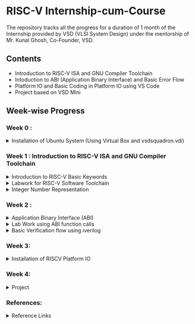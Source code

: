 # RISC-V Internship-cum-Course

The repository tracks all the progress for a duration of 1 month of the Internship provided by VSD (VLSI System Design) under the mentorship of Mr. Kunal Ghosh, Co-Founder, VSD.

## Contents 
- Introduction to RISC-V ISA and GNU Compiler Toolchain
- Intoduction to ABI (Application Binary Interface) and Basic Error Flow
- Platform IO and Basic Coding in Platform IO using VS Code
- Project based on VSD Mini
## Week-wise Progress

### Week 0 : 
<details>
<summary>Installation of Ubuntu System (Using Virtual Box and vsdsquadron.vdi)</summary>
  -> Steps to install the System

1. Download the vsdsquadron file from the given link.
2. Next download the Virtual Box from the website and install the Virtual Box.
3. Setup the virtual Machine
4. While on the wizard of "Selecting Virtual Disk", select the location of the downloaded vsdsquadron.vdi file.
5. Finally provide the required space and processor value and finish the setup.
6. Run the Virtual Machine.

![Screenshot 2023-12-28 121708](https://github.com/madhavasawa/somaiya-riscv/assets/154996436/0d911aa5-f855-466f-9253-9802be61d2c1)
</details>

### Week 1 : Introduction to RISC-V ISA and GNU Compiler Toolchain
<details>
<summary> Introduction to RISC-V Basic Keywords </summary>
-> The RISC-V ISA (Instruction Set Architecture) stands out for its simplicity, with fixed-length instructions and a clean design. This simplicity aids in ease of understanding, implementation, and optimization. RISC-V's open-source nature enables a collaborative community, leading to continuous refinement, standardization, and the development of a rich software ecosystem. This openness empowers engineers to tailor processors to specific needs, from embedded systems to high-performance computing. Its royalty-free model fosters widespread adoption, making RISC-V a compelling choice for both academia and industry.

  The different instructions included in RISC-V are listed below:
  
1. Pseudo instructions - For e.g- mv,li,ret etc
2. Base integer instruction (RV64I, RV32I)-For e.g-lui,addi etc
3. Multiply extension (RV64M) -For e.g- mulw,divw etc
4. Single and double floating point instruction (RV64F, RV64D) -For e.g- flw,fadd etc
5. Application binary instruction
6. Memory allocation and stack pointer
</details>

<details> 
<summary> Labwork for RISC-V Software Toolchain</summary>
-> To start with, we first try the basic C-Program to find the sum of numbers from 1 to n
The code for the same is :
  
```
#include <stdio.h>
int main () {
	int i,sum = 0, n = 10;
	for (i = 1; i <=n; ++i) {
		sum += i;
	}
	printf("The sum of the number from 1 to %d is %d\n", n,sum);
	return 0;
	}
```
- To compile the above program, use the following command :
  ```
  gcc sum1ton.c
  ```
- Next, using the command below, we can get the output :
  ```
  ./a.out
  ```

  - The output of the above program is given below :
    ![Lab 1 0](https://github.com/madhavasawa/somaiya-riscv/assets/154996436/fc0d636d-f9cc-4f7f-9607-6a0a3afe4cb8)

-> Now in the case of RISC-V GNU , the following commands are executed :
- To use RISC-V gcc compiler, type
  ```
  riscv64-unknown-elf-gcc  -o <object filename.o> <filename.c>
  ```
- To List the details of a file, type
  ```
  riscv64-unknown-elf-gcc  -o <object filename.o> <filename.c>
  ```
- To deassemble the object file, type
  ```
  riscv64-unknown-elf-objdump <object file> -d <object filename.o>
  ```
- To highlight the main function
  ```
  riscv64-unknown-elf-objdump <object file> -d <object filename.o> | less
  ```
  ```
  /main
  n
  ```
  - The output for the above commands is give below (with total no of instructions)
  ![No of instr](https://github.com/madhavasawa/somaiya-riscv/assets/154996436/69f3563d-49d4-4e6c-bd8c-7b1e28172862)
- To give the output of the riscv64-unknown-elf-gcc
  ```
  spike pk sum1ton.o
  ```
  ![spike 1](https://github.com/madhavasawa/somaiya-riscv/assets/154996436/e0a30b20-b32f-48be-b7a2-ba5c282c4759)

</details>

<details> 
<summary> Integer Number Representation </summary>
- 64-bit Number System for Unsigned Numbers

![positive nos](https://github.com/madhavasawa/somaiya-riscv/assets/154996436/3b8a5c06-ad1e-4eea-b9ce-3dcc00a36c64)

- 64-bit Number System for Signed Numbers
   
![all nos](https://github.com/madhavasawa/somaiya-riscv/assets/154996436/7c44e57b-08ee-4f4f-a98b-0714ca3f5995)

-> The basic code to find the Highest Unsigned number possible in the 64-bit system is as follows
```
#include <stdio.h>
#include <math.h>

int main()
{
unsigned long long int max = (unsigned long long int)(pow(2,64)-1);
printf("Highest Number represented by unsigned long long int is %llu \n", max);
return 0;
}
```
- The output for the same is :
![unsigndHigh](https://github.com/madhavasawa/somaiya-riscv/assets/154996436/d4ef2265-2fc3-418f-aae0-5ea4e53cb246)

-> The basic code to find the Highest and Smallest number possible in the 64-bit system is as follows
```
#include <stdio.h>
#include <math.h>

int main()
{
  long long int max = (long long int)(pow(2,64)-1);
  long long int min = (long long int)(pow(2,64)*-1);
  printf("Highest Number represented by signed long long int is %llu \n", max);
  printf("Lowest Number represented by signed long long int is %llu \n", min);
  return 0;
}
```
- The output for the same is
  ![HighLow](https://github.com/madhavasawa/somaiya-riscv/assets/154996436/99ebdd83-f87f-4a99-906a-619cd6d614d0)

- The spike code for the above program is:
  ```
  spike pk unsignedHigh.o
  ```
  ```
  spike pk signed.o
  ```

- The output for the same
  ![spike 3](https://github.com/madhavasawa/somaiya-riscv/assets/154996436/43675244-af1d-492b-ab9c-3658e312209c)

</details>



### Week 2 :
<details>
<summary> Application Binary Interface (ABI) </summary>
-> Application Binary Interface (ABI) defines how software components interact at a binary level, ensuring compatibility across different compilers, platforms, and architectures. It specifies the conventions for function calls, data structures, and system calls, enabling interoperability between software modules and facilitating communication between programs at a low-level binary interface.

![Screenshot 2024-01-06 091921](https://github.com/madhavasawa/somaiya-riscv/assets/154996436/dfc0bac6-35e9-4f6d-aea2-8446a0ab6773)

- Memory allocation for Double-words
  - RISCV belongs to little-endian memory addressing system
	![Screenshot 2024-01-06 092236](https://github.com/madhavasawa/somaiya-riscv/assets/154996436/75c9b8ae-033e-4e0c-ab94-e3ba803329d3)

- The commands basically used are :
  - ld (load doubleword)
  - sd (store doublword)
  Example for using the above commands is:
  ![Screenshot 2024-01-06 094350](https://github.com/madhavasawa/somaiya-riscv/assets/154996436/a12806eb-1066-4c2e-95e8-eb15799917dd)

- Other Keywords/Commands used are:
  ![Screenshot 2024-01-06 094942](https://github.com/madhavasawa/somaiya-riscv/assets/154996436/cf699d07-3cea-4f93-b4b1-1bd19b674054)

</details>

<details>
<summary> Lab Work using ABI function calls </summary>
-> ASM Function Call
	
- The Basic ASM Function Call Flowchart: 
 
 ![Screenshot 2024-01-06 095721](https://github.com/madhavasawa/somaiya-riscv/assets/154996436/95daacd7-655c-42c1-94bf-74f6be8e0e06)

- Let's try a program to see how ASM Function works:
  
Program to find Sum of Numbers from 1 to 9 :
![Screenshot 2024-01-06 100033](https://github.com/madhavasawa/somaiya-riscv/assets/154996436/cd56a372-b0fd-4163-a045-7fcc19d8b741)


```
#include <stdio.h>
extern int load(int x, int y)

int main()
{
	int result = 0;
	int count = 9;
	result = load(0x0, count+1);
	printf("Sum of numbers 0 to %d is %d ", count, result);
}
```
![Lab 2 0](https://github.com/madhavasawa/somaiya-riscv/assets/154996436/1395b141-94fd-46d7-80d7-d2ea4afd04ad)

- The output for the above program is:
  ![Lab 2 1](https://github.com/madhavasawa/somaiya-riscv/assets/154996436/b08b2f30-b220-42c0-9fed-00855307ec5e)

- The riscv64-unknown-elf-gcc code for the above program is
  ```
  riscv64-unknown-elf-gcc -Ofast -mabi=lp64 -march=rv64i -o 1to9_custom.o 1to9_custom.o load.S
  ```
  The output is given by:
  ```
  spike pk 1to9_custom.o
  ```
![spke 4](https://github.com/madhavasawa/somaiya-riscv/assets/154996436/6bd06477-b8c7-4fe6-a068-1fbe8785312a)

</details>

<details>
<summary> Basic Verification flow using iverilog </summary>

![Screenshot 2024-01-06 181835](https://github.com/madhavasawa/somaiya-riscv/assets/154996436/55649e15-a45f-44ae-af15-12da2d838da1)

- List of Commands
  ![list of cmds Lab3](https://github.com/madhavasawa/somaiya-riscv/assets/154996436/108f298b-a037-4e64-9c0c-9e030bf16e0a)
</details>

### Week 3:
<details>
<summary>Installation of RISCV Platform IO </summary>

![1](https://github.com/madhavasawa/somaiya-riscv/assets/154996436/879a9a30-fa6e-4089-98b9-dbfa56727e57)

![2](https://github.com/madhavasawa/somaiya-riscv/assets/154996436/d88f5fb5-6b4f-44e8-b44c-ca3b8a4d64ad)

![3](https://github.com/madhavasawa/somaiya-riscv/assets/154996436/c53e92c3-c32f-431f-86df-7be580585536)

![4](https://github.com/madhavasawa/somaiya-riscv/assets/154996436/e25f721f-d0fe-42ac-86f5-1625acb7c57a)

</details>

### Week 4:
<details>
<summary>Project </summary>
-> Project Report

- https://drive.google.com/file/d/1gwNAvKH-pGbndcom8Ff31Zt1fW6il_u4/view?usp=sharing
  
-> Project Working Video
- https://drive.google.com/file/d/1dqUZRxE1F_3eUHeQeP5vABbHz0ou6kG3/view?usp=sharing
  
</details>

### References:
<details>
<summary>Reference Links</summary>

- [SquadronMini_2A_Schematic.pdf](https://github.com/madhavasawa/somaiya-riscv/files/14485141/SquadronMini_2A_Schematic.pdf)
- [CH32V305FBP6.pdf](https://github.com/madhavasawa/somaiya-riscv/files/14485144/CH32V305FBP6.pdf)
- [CH32V003DS0.PDF](https://github.com/madhavasawa/somaiya-riscv/files/14485145/CH32V003DS0.PDF)
- https://pallavaggarwal.medium.com/ch32v003-programming-tutorial-be0145590fe8
</details>
